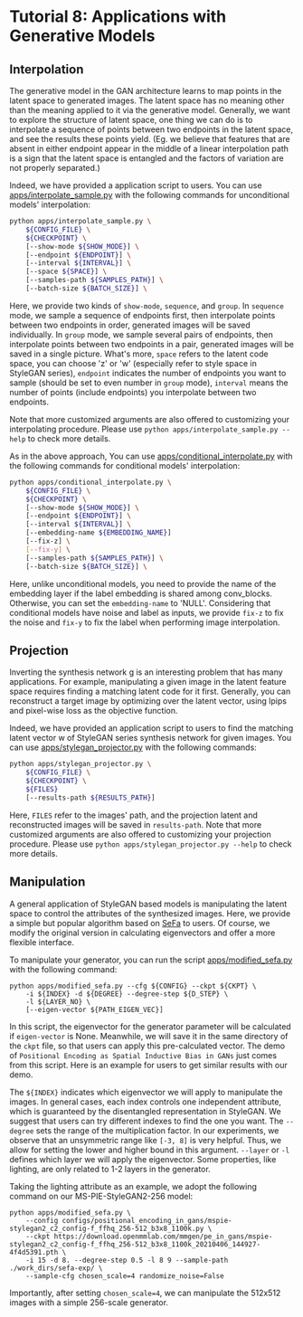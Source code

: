 # Tutorial 8: Applications with Generative Models

## Interpolation

The generative model in the GAN architecture learns to map points in the latent space to generated images. The latent space has no meaning other than the meaning applied to it via the generative model. Generally, we want to explore the structure of latent space, one thing we can do is to interpolate a sequence of points between two endpoints in the latent space, and see the results these points yield. (Eg. we believe that features that are absent in either endpoint appear in the middle of a linear interpolation path is a sign that the latent space is entangled and the factors of variation are not properly separated.)

Indeed, we have provided a application script to users. You can use [apps/interpolate_sample.py](https://github.com/open-mmlab/mmgeneration/tree/master/apps/interpolate_sample.py) with the following commands for unconditional models' interpolation:

```bash
python apps/interpolate_sample.py \
    ${CONFIG_FILE} \
    ${CHECKPOINT} \
    [--show-mode ${SHOW_MODE}] \
    [--endpoint ${ENDPOINT}] \
    [--interval ${INTERVAL}] \
    [--space ${SPACE}] \
    [--samples-path ${SAMPLES_PATH}] \
    [--batch-size ${BATCH_SIZE}] \
```

Here, we provide two kinds of `show-mode`, `sequence`, and `group`. In `sequence` mode, we sample a sequence of endpoints first, then interpolate points between two endpoints in order, generated images will be saved individually. In `group` mode, we sample several pairs of endpoints, then interpolate points between two endpoints in a pair, generated images will be saved in a single picture. What's more, `space` refers to the latent code space, you can choose 'z' or 'w' (especially refer to style space in StyleGAN series), `endpoint` indicates the number of endpoints you want to sample (should be set to even number in `group` mode), `interval` means the number of points (include endpoints) you interpolate between two endpoints.

Note that more customized arguments are also offered to customizing your interpolating procedure.
Please use `python apps/interpolate_sample.py --help` to check more details.

As in the above approach, You can use [apps/conditional_interpolate.py](https://github.com/open-mmlab/mmgeneration/tree/master/apps/conditional_interpolate.py) with the following commands for conditional models' interpolation:

```bash
python apps/conditional_interpolate.py \
    ${CONFIG_FILE} \
    ${CHECKPOINT} \
    [--show-mode ${SHOW_MODE}] \
    [--endpoint ${ENDPOINT}] \
    [--interval ${INTERVAL}] \
    [--embedding-name ${EMBEDDING_NAME}]
    [--fix-z] \
    [--fix-y] \
    [--samples-path ${SAMPLES_PATH}] \
    [--batch-size ${BATCH_SIZE}] \
```

Here, unlike unconditional models, you need to provide the name of the embedding layer if the label embedding is shared among conv_blocks. Otherwise, you can set the `embedding-name` to 'NULL'. Considering that conditional models have noise and label as inputs, we provide `fix-z` to fix the noise and `fix-y` to fix the label when performing image interpolation.

## Projection

Inverting the synthesis network g is an interesting problem that has many applications. For example, manipulating a given image in the latent feature space requires finding a matching latent code for it first. Generally, you can reconstruct a target image by optimizing over the latent vector, using lpips and pixel-wise loss as the objective function.

Indeed, we have provided an application script to users to find the matching latent vector w of StyleGAN series synthesis network for given images. You can use [apps/stylegan_projector.py](https://github.com/open-mmlab/mmgeneration/tree/master/apps/stylegan_projector.py) with the following commands:

```bash
python apps/stylegan_projector.py \
    ${CONFIG_FILE} \
    ${CHECKPOINT} \
    ${FILES}
    [--results-path ${RESULTS_PATH}]
```

Here, `FILES` refer to the images' path, and the projection latent and reconstructed images will be saved in `results-path`.
Note that more customized arguments are also offered to customizing your projection procedure.
Please use `python apps/stylegan_projector.py --help` to check more details.

## Manipulation

A general application of StyleGAN based models is manipulating the latent space to control the attributes of the synthesized images. Here, we provide a simple but popular algorithm based on [SeFa](https://arxiv.org/pdf/2007.06600.pdf) to users. Of course, we modify the original version in calculating eigenvectors and offer a more flexible interface.

To manipulate your generator, you can run the script [apps/modified_sefa.py](https://github.com/open-mmlab/mmgeneration/tree/master/apps/modified_sefa.py) with the following command:

```shell
python apps/modified_sefa.py --cfg ${CONFIG} --ckpt ${CKPT} \
    -i ${INDEX} -d ${DEGREE} --degree-step ${D_STEP} \
    -l ${LAYER_NO} \
    [--eigen-vector ${PATH_EIGEN_VEC}]
```

In this script, the eigenvector for the generator parameter will be calculated if `eigen-vector` is None. Meanwhile, we will save it in the same directory of the `ckpt` file, so that users can apply this pre-calculated vector. The demo of `Positional Encoding as Spatial Inductive Bias in GANs` just comes from this script. Here is an example for users to get similar results with our demo.

The `${INDEX}` indicates which eigenvector we will apply to manipulate the images. In general cases, each index controls one independent attribute, which is guaranteed by the disentangled representation in StyleGAN. We suggest that users can try different indexes to find the one you want. The `--degree` sets the range of the multiplication factor. In our experiments, we observe that an unsymmetric range like `[-3, 8]` is very helpful. Thus, we allow for setting the lower and higher bound in this argument. `--layer` or `-l` defines which layer we will apply the eigenvector. Some properties, like lighting, are only related to 1-2 layers in the generator.

Taking the lighting attribute as an example, we adopt the following command on our MS-PIE-StyleGAN2-256 model:

```shell
python apps/modified_sefa.py \
    --config configs/positional_encoding_in_gans/mspie-stylegan2_c2_config-f_ffhq_256-512_b3x8_1100k.py \
    --ckpt https://download.openmmlab.com/mmgen/pe_in_gans/mspie-stylegan2_c2_config-f_ffhq_256-512_b3x8_1100k_20210406_144927-4f4d5391.pth \
    -i 15 -d 8. --degree-step 0.5 -l 8 9 --sample-path ./work_dirs/sefa-exp/ \
    --sample-cfg chosen_scale=4 randomize_noise=False
```

Importantly, after setting `chosen_scale=4`, we can manipulate the 512x512 images with a simple 256-scale generator.
